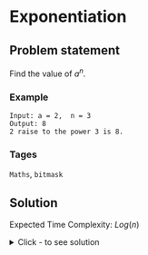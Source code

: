 # Exponentiation

## Problem statement

Find the value of $a^n$.

### Example
```
Input: a = 2,  n = 3
Output: 8
2 raise to the power 3 is 8.
```

### Tages
```Maths```, ```bitmask```

## Solution
Expected Time Complexity: $Log(n)$

<details><summary>Click - to see solution</summary>

## Solution:
Lets take $a = 5$ and $b = 6$.

Further $b$ in binary representation can be written as $(110)_2$

$b = 6 = 2^2 + 2^1 + 2^0*0 = 4 + 2 + 0$

$5^6 = 5^($$^4$$^+$$^2$$^+$$^0$$^) = 5^4*5^2*5^0$

To compute $a^n$ iterate over bits of $n$, if the $ith$ bit is set then multiple $2^i$ with answer.

Time Complexity: $log(n)$

import Tabs from '@theme/Tabs';
import TabItem from '@theme/TabItem';

<Tabs>
<TabItem value="cpp" label="C++">

```cpp
#include <iostream>
using namespace std;

int Exponent(int a, int n) {
    int ans = 1;
    while (n > 0) {
        int bit = n & 1;
        if (bit) {
            ans = (ans * a);
        }
        n >>= 1;
        a *= a;
    }
    return ans;
}

int main() {
    
    int a = 2;
    int n = 3;
    cout << Exponent(a, n) << "\n";
}
```

</TabItem>
<TabItem value="py" label="Python">

```py
def Exponent(a, n):
    ans = 1
    while (n > 0):
        bit = n & 1
        if bit:
            ans = (ans * a)
        n >>= 1
        a *= a
    return ans

print(Exponent(2, 3))
```

</TabItem>
</Tabs>

## Output
```txt
8
```

</details>




